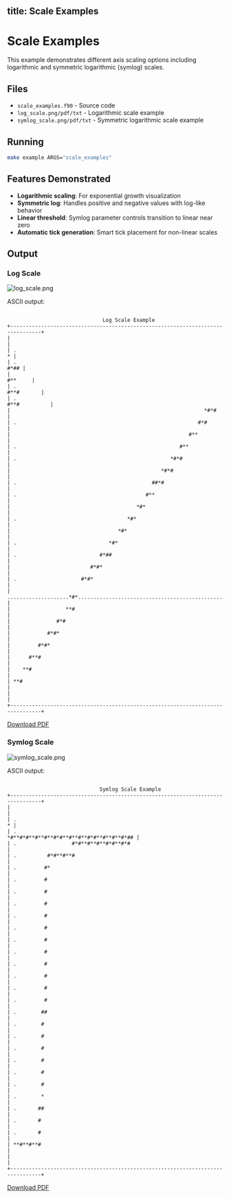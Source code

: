 title: Scale Examples
---

# Scale Examples

This example demonstrates different axis scaling options including logarithmic and symmetric logarithmic (symlog) scales.

## Files

- `scale_examples.f90` - Source code
- `log_scale.png/pdf/txt` - Logarithmic scale example
- `symlog_scale.png/pdf/txt` - Symmetric logarithmic scale example

## Running

```bash
make example ARGS="scale_examples"
```

## Features Demonstrated

- **Logarithmic scaling**: For exponential growth visualization
- **Symmetric log**: Handles positive and negative values with log-like behavior
- **Linear threshold**: Symlog parameter controls transition to linear near zero
- **Automatic tick generation**: Smart tick placement for non-linear scales

## Output

### Log Scale

![log_scale.png](../../media/examples/scale_examples/log_scale.png)

ASCII output:
```

                               Log Scale Example
+--------------------------------------------------------------------------------+
|                                                                                |
| .                                                                            * |
| .                                                                         #*## |
|                                                                        #**     |
| .                                                                   #**#       |
| .                                                                #**#          |
|                                                               *#*#             |
| .                                                           #*#                |
|                                                          #**                   |
| .                                                     #**                      |
| .                                                  *#*#                        |
|                                                 *#*#                           |
| .                                            ##*#                              |
| .                                          #**                                 |
|                                         *#*                                    |
| .                                    *#*                                       |
|                                   *#*                                          |
| .                              *#*                                             |
| .                           #*##                                               |
|                          #*#*                                                  |
| .                     #*#*                                                     |
| ....................*#*....................................................... |
|                  **#                                                           |
|               #*#                                                              |
|            #*#*                                                                |
|         #*#*                                                                   |
|      #**#                                                                      |
|    **#                                                                         |
| **#                                                                            |
|                                                                                |
+--------------------------------------------------------------------------------+
```

[Download PDF](../../media/examples/scale_examples/log_scale.pdf)

### Symlog Scale

![symlog_scale.png](../../media/examples/scale_examples/symlog_scale.png)

ASCII output:
```

                              Symlog Scale Example
+--------------------------------------------------------------------------------+
|                                                                                |
| .                                                                            * |
| .                                    *#**#*#**#**#**#*#**#**#**#*#**#**#**#*## |
| .                  #*#**#**#**#*#**#*#                                         |
| .          #*#**#**#                                                           |
| .         #*                                                                   |
| .         #                                                                    |
| .         #                                                                    |
| .         #                                                                    |
| .         #                                                                    |
| .         #                                                                    |
| .         #                                                                    |
| .         #                                                                    |
| .         #                                                                    |
| .         #                                                                    |
| .         #                                                                    |
| .         #                                                                    |
| .        ##                                                                    |
| .        #                                                                     |
| .        #                                                                     |
| .        #                                                                     |
| .        #                                                                     |
| .        #                                                                     |
| .        #                                                                     |
| .        *                                                                     |
| .       ##                                                                     |
| .       #                                                                      |
| .       #                                                                      |
| **#**#**#                                                                      |
|                                                                                |
+--------------------------------------------------------------------------------+
```

[Download PDF](../../media/examples/scale_examples/symlog_scale.pdf)

